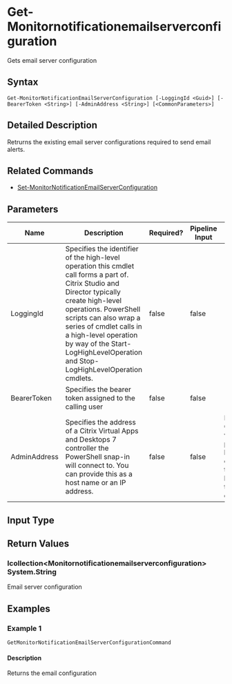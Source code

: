 ﻿
# Get-Monitornotificationemailserverconfiguration
Gets email server configuration
## Syntax
```
Get-MonitorNotificationEmailServerConfiguration [-LoggingId <Guid>] [-BearerToken <String>] [-AdminAddress <String>] [<CommonParameters>]
```
## Detailed Description
Retrurns the existing email server configurations required to send email alerts.


## Related Commands

* [Set-MonitorNotificationEmailServerConfiguration](../Set-MonitorNotificationEmailServerConfiguration/)
## Parameters
| Name   | Description | Required? | Pipeline Input | Default Value |
| --- | --- | --- | --- | --- |
| LoggingId | Specifies the identifier of the high-level operation this cmdlet call forms a part of. Citrix Studio and Director typically create high-level operations. PowerShell scripts can also wrap a series of cmdlet calls in a high-level operation by way of the Start-LogHighLevelOperation and Stop-LogHighLevelOperation cmdlets. | false | false |  |
| BearerToken | Specifies the bearer token assigned to the calling user | false | false |  |
| AdminAddress | Specifies the address of a Citrix Virtual Apps and Desktops 7 controller the PowerShell snap-in will connect to. You can provide this as a host name or an IP address. | false | false | Localhost. Once a value is provided by any cmdlet, this value becomes the default. |

## Input Type

### 

## Return Values

### Icollection&lt;Monitornotificationemailserverconfiguration&gt; System.String
Email server configuration
## Examples

### Example 1
```
GetMonitorNotificationEmailServerConfigurationCommand
```
#### Description
Returns the email configuration

